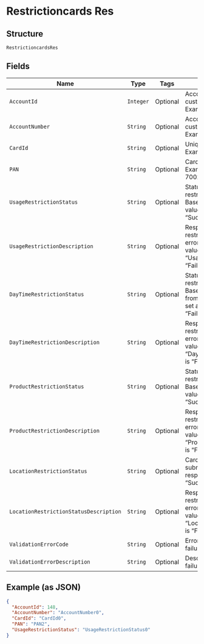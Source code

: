 
# Restrictioncards Res

## Structure

`RestrictioncardsRes`

## Fields

| Name | Type | Tags | Description | Getter | Setter |
|  --- | --- | --- | --- | --- | --- |
| `AccountId` | `Integer` | Optional | Account Id of the customer.<br>Example: 123456 | Integer getAccountId() | setAccountId(Integer accountId) |
| `AccountNumber` | `String` | Optional | Account Number of the customer.<br>Example: GB000000123 | String getAccountNumber() | setAccountNumber(String accountNumber) |
| `CardId` | `String` | Optional | Unique Card Id<br>Example: 275549 | String getCardId() | setCardId(String cardId) |
| `PAN` | `String` | Optional | Card PAN.<br>Example: 7002051006629890645 | String getPAN() | setPAN(String pAN) |
| `UsageRestrictionStatus` | `String` | Optional | Status of the card usage restriction submitted. Based on the response the value will be set as either “Success” or “Failed”. | String getUsageRestrictionStatus() | setUsageRestrictionStatus(String usageRestrictionStatus) |
| `UsageRestrictionDescription` | `String` | Optional | Response for the usage restriction in case of an error. This field will have a value only when “UsageRestrictionStatus” is “Failed”. | String getUsageRestrictionDescription() | setUsageRestrictionDescription(String usageRestrictionDescription) |
| `DayTimeRestrictionStatus` | `String` | Optional | Status of the card day/time restriction submitted. Based on the response from Gateway value will be set as either “Success” or “Failed”. | String getDayTimeRestrictionStatus() | setDayTimeRestrictionStatus(String dayTimeRestrictionStatus) |
| `DayTimeRestrictionDescription` | `String` | Optional | Response for the day/time restriction in case of an error. This field will have a value only when “DayTimeRestrictionStatus” is “Failed”. | String getDayTimeRestrictionDescription() | setDayTimeRestrictionDescription(String dayTimeRestrictionDescription) |
| `ProductRestrictionStatus` | `String` | Optional | Status of the card product restriction submitted. Based on the response  the value will be set  either as “Success” or “Failed”. | String getProductRestrictionStatus() | setProductRestrictionStatus(String productRestrictionStatus) |
| `ProductRestrictionDescription` | `String` | Optional | Response for the product restriction in case of an error. This field will have a value only when “ProductRestrictionStatus” is “Failed”. | String getProductRestrictionDescription() | setProductRestrictionDescription(String productRestrictionDescription) |
| `LocationRestrictionStatus` | `String` | Optional | Card Location restriction submitted, based on response value set as “Success” or “Failed”. | String getLocationRestrictionStatus() | setLocationRestrictionStatus(String locationRestrictionStatus) |
| `LocationRestrictionStatusDescription` | `String` | Optional | Response for the location restriction in case of an error. This field will have a value only when “LocationRestrictionStatus” is “Failed”. | String getLocationRestrictionStatusDescription() | setLocationRestrictionStatusDescription(String locationRestrictionStatusDescription) |
| `ValidationErrorCode` | `String` | Optional | Error code for validation failure. | String getValidationErrorCode() | setValidationErrorCode(String validationErrorCode) |
| `ValidationErrorDescription` | `String` | Optional | Description of validation failure. | String getValidationErrorDescription() | setValidationErrorDescription(String validationErrorDescription) |

## Example (as JSON)

```json
{
  "AccountId": 148,
  "AccountNumber": "AccountNumber0",
  "CardId": "CardId0",
  "PAN": "PAN2",
  "UsageRestrictionStatus": "UsageRestrictionStatus0"
}
```

